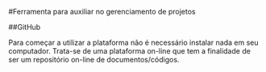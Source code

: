 #Ferramenta para auxiliar no gerenciamento de projetos

##GitHub

Para começar a utilizar a plataforma não é necessário instalar nada em seu computador. Trata-se de uma plataforma on-line que
tem a finalidade de ser um repositório on-line de documentos/códigos.

